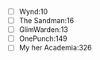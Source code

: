 - [ ] Wynd:10
- [ ] The Sandman:16
- [ ] GlimWarden:13
- [ ] OnePunch:149
- [ ] My her Academia:326
<!--stackedit_data:
eyJoaXN0b3J5IjpbLTE3ODI3MDcxNzgsMTUzNzA0NDk3MV19
-->
